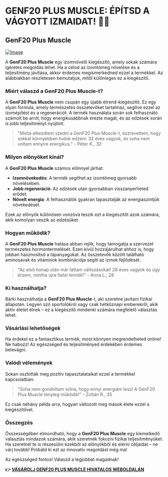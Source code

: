 # GENF20 PLUS MUSCLE: ÉPÍTSD A VÁGYOTT IZMAIDAT! 💪✨

## GenF20 Plus Muscle

[![Image](https://www2.sellhealth.com/166/genf20_muscle_1_1.jpg)](https://gchaffi.com/mGjOx8xZ)

A **GenF20 Plus Muscle** egy izomnövelő kiegészítő, amely sokak számára ígéretes megoldás lehet. Ha a célod az izomtömeg növelése és a teljesítmény javítása, akkor érdemes megismerkedned ezzel a termékkel. Az alábbiakban részletesen bemutatjuk, mitől különleges ez a kiegészítő.

### Miért válaszd a GenF20 Plus Muscle-t?

A **GenF20 Plus Muscle** nem csupán egy újabb étrend-kiegészítő. Ez egy olyan formula, amely természetes összetevőket tartalmaz, segítve ezzel az izomépítést és a regenerációt. A termék használata során sok felhasználó számolt be arról, hogy energikusabbnak érezte magát, és az edzések során is jobb teljesítményt nyújtott.

> "Mióta elkezdtem szedni a GenF20 Plus Muscle-t, észrevettem, hogy sokkal könnyebben tudok edzeni. 32 éves vagyok, és soha nem voltam ennyire energikus." - Péter K., 32

### Milyen előnyöket kínál?

A **GenF20 Plus Muscle** számos előnnyel járhat:

- **Izomnövekedés**: A termék segíthet az izomtömeg gyorsabb növelésében.
- **Jobb regeneráció**: Az edzések után gyorsabban visszanyerheted erődet.
- **Növelt energia**: A felhasználók gyakran tapasztalják az energiaszintjük növekedését.

Ezek az előnyök különösen vonzóvá teszik ezt a kiegészítőt azok számára, akik komolyan veszik az edzésüket.

### Hogyan működik?

A **GenF20 Plus Muscle** hatása abban rejlik, hogy támogatja a szervezet természetes hormontermelését. Ezen kívül hozzájárulhat ahhoz is, hogy jobban hasznosítsd a tápanyagokat. Az összetevők között található aminosavak és vitaminok kombinációja segíti az izmok fejlődését.

> "Az első hónap után már láttam változásokat! 28 éves vagyok és úgy érzem, mintha újra fiatal lennék!" - Anna L., 28

### Ki használhatja?

Bárki használhatja a **GenF20 Plus Muscle**-t, aki szeretne javítani fizikai állapotán. Legyen szó sportolókról vagy csak hétköznapi emberekről, akik aktív életet élnek – ez a kiegészítő mindenki számára megfelelő választás lehet.

### Vásárlási lehetőségek

Ha érdekel ez a fantasztikus termék, most könnyen megrendelheted online! Ne habozz! Az egészséged és teljesítményed érdekében érdemes belevágni. 

### Valódi vélemények

Sokan osztották meg pozitív tapasztalataikat ezzel a termékkel kapcsolatban:

> "Soha nem gondoltam volna, hogy ennyi energiám lesz! A GenF20 Plus Muscle tényleg működik!" - Zoltán R., 35

Ez csak néhány példa arra, hogyan változott meg mások élete ezzel a kiegészítővel.

### Összegzés

Összességében elmondható, hogy a **GenF20 Plus Muscle** egy kiemelkedő választás mindazok számára, akik szeretnék fokozni fizikai teljesítményüket. Ha szeretnél te is részesülni ezekből az előnyökből és elérni céljaidat – ne várj tovább! Próbáld ki ezt az innovatív megoldást még ma!

Az egészséged fontos! Válaszd a legjobbat magadnak!



**👉 [VÁSÁROLJ GENF20 PLUS MUSCLE HIVATALOS WEBOLDALÁN](https://gchaffi.com/mGjOx8xZ)**